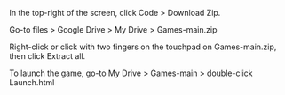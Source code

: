 In the top-right of the screen, click Code > Download Zip.

Go-to files > Google Drive > My Drive > Games-main.zip

Right-click or click with two fingers on the touchpad on Games-main.zip, then click Extract all.

To launch the game, go-to My Drive > Games-main > double-click Launch.html